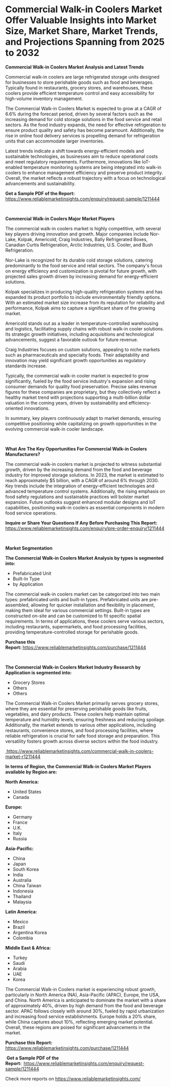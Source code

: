 <p><h1>Commercial Walk-in Coolers Market Offer Valuable Insights into Market Size, Market Share, Market Trends, and Projections Spanning from 2025 to 2032</h1></p><p><strong>Commercial Walk-in Coolers Market Analysis and Latest Trends</strong></p>
<p><p>Commercial walk-in coolers are large refrigerated storage units designed for businesses to store perishable goods such as food and beverages. Typically found in restaurants, grocery stores, and warehouses, these coolers provide efficient temperature control and easy accessibility for high-volume inventory management.</p><p>The Commercial Walk-in Coolers Market is expected to grow at a CAGR of 6.6% during the forecast period, driven by several factors such as the increasing demand for cold storage solutions in the food service and retail sectors. As the food industry expands, the need for effective refrigeration to ensure product quality and safety has become paramount. Additionally, the rise in online food delivery services is propelling demand for refrigeration units that can accommodate larger inventories.</p><p>Latest trends indicate a shift towards energy-efficient models and sustainable technologies, as businesses aim to reduce operational costs and meet regulatory requirements. Furthermore, innovations like IoT-enabled temperature monitoring systems are being integrated into walk-in coolers to enhance management efficiency and preserve product integrity. Overall, the market reflects a robust trajectory with a focus on technological advancements and sustainability.</p></p>
<p><strong>Get a Sample PDF of the Report:&nbsp;</strong> <a href="https://www.reliablemarketinsights.com/enquiry/request-sample/1211444?utm_campaign=3504&utm_medium=2&utm_source=Github&utm_content=ia&utm_term=24032025&utm_id=commercial-walk-in-coolers">https://www.reliablemarketinsights.com/enquiry/request-sample/1211444</a></p>
<p>&nbsp;</p>
<p><strong>Commercial Walk-in Coolers Major Market Players</strong></p>
<p><p>The commercial walk-in coolers market is highly competitive, with several key players driving innovation and growth. Major companies include Nor-Lake, Kolpak, Americold, Craig Industries, Bally Refrigerated Boxes, Canadian Curtis Refrigeration, Arctic Industries, U.S. Cooler, and Bush Refrigeration.</p><p>Nor-Lake is recognized for its durable cold storage solutions, catering predominantly to the food service and retail sectors. The company's focus on energy efficiency and customization is pivotal for future growth, with projected sales growth driven by increasing demand for energy-efficient solutions.</p><p>Kolpak specializes in producing high-quality refrigeration systems and has expanded its product portfolio to include environmentally friendly options. With an estimated market size increase from its reputation for reliability and performance, Kolpak aims to capture a significant share of the growing market.</p><p>Americold stands out as a leader in temperature-controlled warehousing and logistics, facilitating supply chains with robust walk-in cooler solutions. Its strategic growth initiatives, including acquisitions and technological advancements, suggest a favorable outlook for future revenue.</p><p>Craig Industries focuses on custom solutions, appealing to niche markets such as pharmaceuticals and specialty foods. Their adaptability and innovation may yield significant growth opportunities as regulatory standards increase.</p><p>Typically, the commercial walk-in cooler market is expected to grow significantly, fueled by the food service industry's expansion and rising consumer demands for quality food preservation. Precise sales revenue figures for these companies are proprietary, but they collectively reflect a healthy market trend with projections supporting a multi-billion dollar valuation in the coming years, driven by sustainability and efficiency-oriented innovations. </p><p>In summary, key players continuously adapt to market demands, ensuring competitive positioning while capitalizing on growth opportunities in the evolving commercial walk-in cooler landscape.</p></p>
<p>&nbsp;</p>
<p><strong>What Are The Key Opportunities For Commercial Walk-in Coolers Manufacturers?</strong></p>
<p><p>The commercial walk-in coolers market is projected to witness substantial growth, driven by the increasing demand from the food and beverage industry for improved storage solutions. In 2023, the market is estimated to reach approximately $5 billion, with a CAGR of around 6% through 2030. Key trends include the integration of energy-efficient technologies and advanced temperature control systems. Additionally, the rising emphasis on food safety regulations and sustainable practices will bolster market expansion. Future outlooks suggest enhanced modular designs and IoT capabilities, positioning walk-in coolers as essential components in modern food service operations.</p></p>
<p><strong>Inquire or Share Your Questions If Any Before Purchasing This Report:</strong> <a href="https://www.reliablemarketinsights.com/enquiry/pre-order-enquiry/1211444?utm_campaign=3504&utm_medium=2&utm_source=Github&utm_content=ia&utm_term=24032025&utm_id=commercial-walk-in-coolers">https://www.reliablemarketinsights.com/enquiry/pre-order-enquiry/1211444</a></p>
<p>&nbsp;</p>
<p><strong>Market Segmentation</strong></p>
<p><strong>The Commercial Walk-in Coolers Market Analysis by types is segmented into:</strong></p>
<p><ul><li>Prefabricated Unit</li><li>Built-In Type</li><li>by Application</li></ul></p>
<p><p>The commercial walk-in coolers market can be categorized into two main types: prefabricated units and built-in types. Prefabricated units are pre-assembled, allowing for quicker installation and flexibility in placement, making them ideal for various commercial settings. Built-in types are constructed on-site and can be customized to fit specific spatial requirements. In terms of applications, these coolers serve various sectors, including restaurants, supermarkets, and food processing facilities, providing temperature-controlled storage for perishable goods.</p></p>
<p><strong>Purchase this Report:&nbsp;</strong><a href="https://www.reliablemarketinsights.com/purchase/1211444?utm_campaign=3504&utm_medium=2&utm_source=Github&utm_content=ia&utm_term=24032025&utm_id=commercial-walk-in-coolers">https://www.reliablemarketinsights.com/purchase/1211444</a></p>
<p>&nbsp;</p>
<p><strong>The Commercial Walk-in Coolers Market Industry Research by Application is segmented into:</strong></p>
<p><ul><li>Grocery Stores</li><li>Others</li><li>Others</li></ul></p>
<p><p>The Commercial Walk-in Coolers Market primarily serves grocery stores, where they are essential for preserving perishable goods like fruits, vegetables, and dairy products. These coolers help maintain optimal temperature and humidity levels, ensuring freshness and reducing spoilage. Additionally, the market extends to various other applications, including restaurants, convenience stores, and food processing facilities, where reliable refrigeration is crucial for safe food storage and preparation. This versatility fosters growth across diverse sectors within the food industry.</p></p>
<p><a href="https://www.reliablemarketinsights.com/commercial-walk-in-coolers-market-r1211444?utm_campaign=3504&utm_medium=2&utm_source=Github&utm_content=ia&utm_term=24032025&utm_id=commercial-walk-in-coolers">&nbsp;https://www.reliablemarketinsights.com/commercial-walk-in-coolers-market-r1211444</a></p>
<p><strong>In terms of Region, the Commercial Walk-in Coolers Market Players available by Region are:</strong></p>
<p>
    <p> <strong> North America: </strong>
        <ul>
            <li>United States</li>
            <li>Canada</li>
        </ul>
        </p> 
    <p> <strong> Europe: </strong>
        <ul>
            <li>Germany</li>
            <li>France</li>
            <li>U.K.</li>
            <li>Italy</li>
            <li>Russia</li>
        </ul>
        </p> 
    <p> <strong> Asia-Pacific: </strong>
        <ul>
            <li>China</li>
            <li>Japan</li>
            <li>South Korea</li>
            <li>India</li>
            <li>Australia</li>
            <li>China Taiwan</li>
            <li>Indonesia</li>
            <li>Thailand</li>
            <li>Malaysia</li>
        </ul>
        </p> 
    <p> <strong> Latin America: </strong>
        <ul>
            <li>Mexico</li>
            <li>Brazil</li>
            <li>Argentina Korea</li>
            <li>Colombia</li>
        </ul>
        </p> 
    <p> <strong> Middle East & Africa: </strong>
        <ul>
            <li>Turkey</li>
            <li>Saudi</li>
            <li>Arabia</li>
            <li>UAE</li>
            <li>Korea</li>
        </ul>
    </p>
    </p>
<p><p>The Commercial Walk-in Coolers market is experiencing robust growth, particularly in North America (NA), Asia-Pacific (APAC), Europe, the USA, and China. North America is anticipated to dominate the market with a share of approximately 40%, driven by high demand from the food and beverage sector. APAC follows closely with around 30%, fueled by rapid urbanization and increasing food service establishments. Europe holds a 20% share, while China captures about 10%, reflecting emerging market potential. Overall, these regions are poised for significant advancements in the market.</p></p>
<p><strong>Purchase this Report: </strong><a href="https://www.reliablemarketinsights.com/purchase/1211444?utm_campaign=3504&utm_medium=2&utm_source=Github&utm_content=ia&utm_term=24032025&utm_id=commercial-walk-in-coolers">https://www.reliablemarketinsights.com/purchase/1211444</a></p>
<p>&nbsp;<strong>Get a Sample PDF of the Report:&nbsp;&nbsp;</strong><a href="https://www.reliablemarketinsights.com/enquiry/request-sample/1211444?utm_campaign=3504&utm_medium=2&utm_source=Github&utm_content=ia&utm_term=24032025&utm_id=commercial-walk-in-coolers">https://www.reliablemarketinsights.com/enquiry/request-sample/1211444</a></p>
<p><strong></strong></p>
<p>Check more reports on <a href="https://www.reliablemarketinsights.com/?utm_campaign=3504&utm_medium=2&utm_source=Github&utm_content=ia&utm_term=24032025&utm_id=commercial-walk-in-coolers">https://www.reliablemarketinsights.com/</a></p>